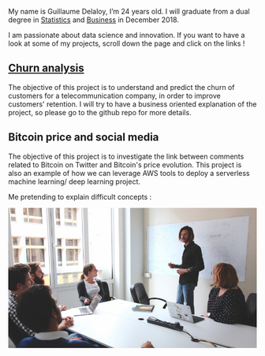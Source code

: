 My name is Guillaume Delaloy, I’m 24 years old. I will graduate from a dual degree in [Statistics](https://en.wikipedia.org/wiki/ENSAE_ParisTech) and [Business](https://en.wikipedia.org/wiki/ESCP_Europe) in December 2018. 

I am passionate about data science and innovation.
If you want to have a look at some of my projects, scroll down the page and click on the links !


## [Churn analysis](https://guillaumedelaloy.github.io/Churn_analysis/)

The objective of this project is to understand and predict the churn of customers for a telecommunication company, in order to improve customers' retention. I will try to have a business oriented explanation of the project, so please go to the github repo for more details.

## Bitcoin price and social media

The objective of this project is to investigate the link between comments related to Bitcoin on Twitter and Bitcoin's price evolution. This project is also an example of how we can leverage AWS tools to deploy a serverless machine learning/ deep learning project.












Me pretending to explain difficult concepts : 


![](images/photo.png?raw=true)

